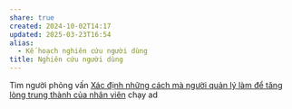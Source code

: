 ```yaml
---
share: true
created: 2024-10-02T14:17
updated: 2025-03-23T16:54
alias:
  - Kế hoạch nghiên cứu người dùng
title: Nghiên cứu người dùng
---
```

Tìm người phỏng vấn
[Xác định những cách mà người quản lý làm để tăng lòng trung thành của nhân viên](./X%C3%A1c%20%C4%91%E1%BB%8Bnh%20nh%E1%BB%AFng%20c%C3%A1ch%20m%C3%A0%20ng%C6%B0%E1%BB%9Di%20qu%E1%BA%A3n%20l%C3%BD%20l%C3%A0m%20%C4%91%E1%BB%83%20t%C4%83ng%20l%C3%B2ng%20trung%20th%C3%A0nh%20c%E1%BB%A7a%20nh%C3%A2n%20vi%C3%AAn.md)
chạy ad
